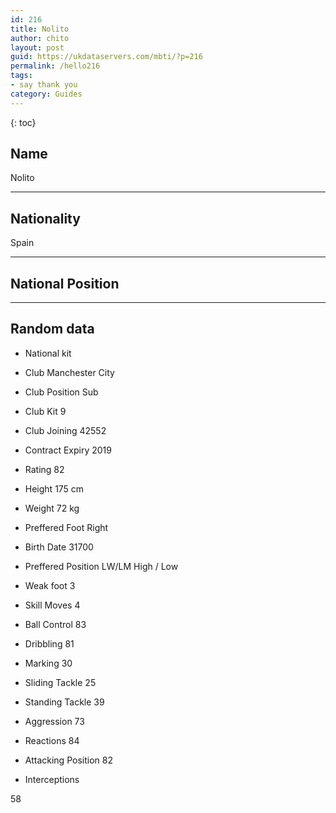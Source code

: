 ```yaml
---
id: 216
title: Nolito
author: chito
layout: post
guid: https://ukdataservers.com/mbti/?p=216
permalink: /hello216
tags:
- say thank you
category: Guides
---
```



{: toc}

## Name  
Nolito 

* * *

## Nationality  
Spain 

* * *

## National Position 

* * *

## Random data 

  * National kit 
  * Club 
Manchester City 

  * Club Position 
Sub 

  * Club Kit 
9 

  * Club Joining 
42552 

  * Contract Expiry 
2019 

  * Rating 
82 

  * Height 
175 cm 

  * Weight 
72 kg 

  * Preffered Foot 
Right 

  * Birth Date 
31700 

  * Preffered Position 
LW/LM High / Low 

  * Weak foot 
3 

  * Skill Moves 
4 

  * Ball Control 
83 

  * Dribbling 
81 

  * Marking 
30 

  * Sliding Tackle 
25 

  * Standing Tackle 
39 

  * Aggression 
73 

  * Reactions 
84 

  * Attacking Position 
82 

  * Interceptions 

58
